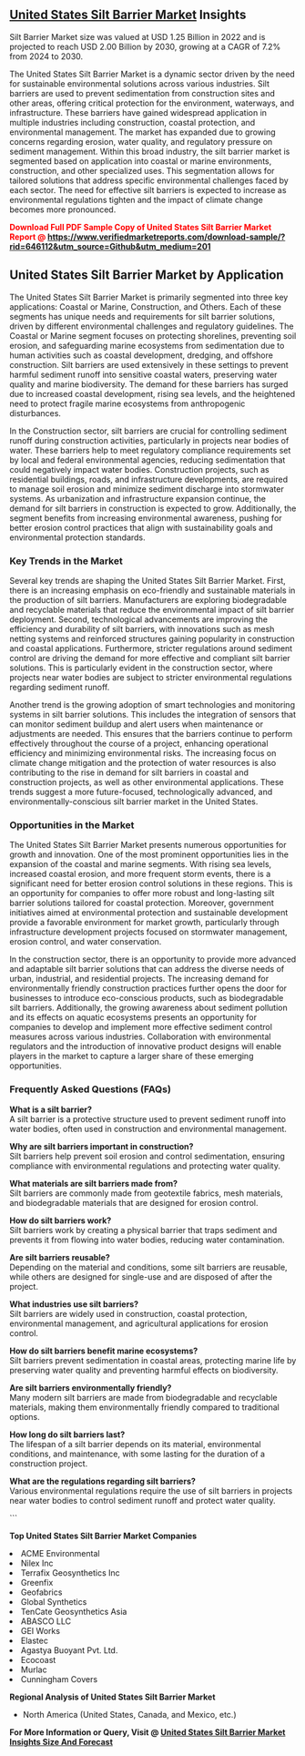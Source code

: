 <h2><a href="https://www.verifiedmarketreports.com/download-sample/?rid=646112&amp;utm_source=Github&amp;utm_medium=201" target="_blank">United States Silt Barrier Market</a> Insights</h2><p>Silt Barrier Market size was valued at USD 1.25 Billion in 2022 and is projected to reach USD 2.00 Billion by 2030, growing at a CAGR of 7.2% from 2024 to 2030.</p><p><p>The United States Silt Barrier Market is a dynamic sector driven by the need for sustainable environmental solutions across various industries. Silt barriers are used to prevent sedimentation from construction sites and other areas, offering critical protection for the environment, waterways, and infrastructure. These barriers have gained widespread application in multiple industries including construction, coastal protection, and environmental management. The market has expanded due to growing concerns regarding erosion, water quality, and regulatory pressure on sediment management. Within this broad industry, the silt barrier market is segmented based on application into coastal or marine environments, construction, and other specialized uses. This segmentation allows for tailored solutions that address specific environmental challenges faced by each sector. The need for effective silt barriers is expected to increase as environmental regulations tighten and the impact of climate change becomes more pronounced. <strong><p><span class=""><span style="color: #ff0000;"><strong>Download Full PDF Sample Copy of United States Silt Barrier Market Report</strong> @ </span><a href="https://www.verifiedmarketreports.com/download-sample/?rid=646112&amp;utm_source=Github&amp;utm_medium=201" target="_blank">https://www.verifiedmarketreports.com/download-sample/?rid=646112&amp;utm_source=Github&amp;utm_medium=201</a></span></p></strong></p><h2>United States Silt Barrier Market by Application</h2><p>The United States Silt Barrier Market is primarily segmented into three key applications: Coastal or Marine, Construction, and Others. Each of these segments has unique needs and requirements for silt barrier solutions, driven by different environmental challenges and regulatory guidelines. The Coastal or Marine segment focuses on protecting shorelines, preventing soil erosion, and safeguarding marine ecosystems from sedimentation due to human activities such as coastal development, dredging, and offshore construction. Silt barriers are used extensively in these settings to prevent harmful sediment runoff into sensitive coastal waters, preserving water quality and marine biodiversity. The demand for these barriers has surged due to increased coastal development, rising sea levels, and the heightened need to protect fragile marine ecosystems from anthropogenic disturbances.</p><p>In the Construction sector, silt barriers are crucial for controlling sediment runoff during construction activities, particularly in projects near bodies of water. These barriers help to meet regulatory compliance requirements set by local and federal environmental agencies, reducing sedimentation that could negatively impact water bodies. Construction projects, such as residential buildings, roads, and infrastructure developments, are required to manage soil erosion and minimize sediment discharge into stormwater systems. As urbanization and infrastructure expansion continue, the demand for silt barriers in construction is expected to grow. Additionally, the segment benefits from increasing environmental awareness, pushing for better erosion control practices that align with sustainability goals and environmental protection standards.</p><h3>Key Trends in the Market</h3><p>Several key trends are shaping the United States Silt Barrier Market. First, there is an increasing emphasis on eco-friendly and sustainable materials in the production of silt barriers. Manufacturers are exploring biodegradable and recyclable materials that reduce the environmental impact of silt barrier deployment. Second, technological advancements are improving the efficiency and durability of silt barriers, with innovations such as mesh netting systems and reinforced structures gaining popularity in construction and coastal applications. Furthermore, stricter regulations around sediment control are driving the demand for more effective and compliant silt barrier solutions. This is particularly evident in the construction sector, where projects near water bodies are subject to stricter environmental regulations regarding sediment runoff.</p><p>Another trend is the growing adoption of smart technologies and monitoring systems in silt barrier solutions. This includes the integration of sensors that can monitor sediment buildup and alert users when maintenance or adjustments are needed. This ensures that the barriers continue to perform effectively throughout the course of a project, enhancing operational efficiency and minimizing environmental risks. The increasing focus on climate change mitigation and the protection of water resources is also contributing to the rise in demand for silt barriers in coastal and construction projects, as well as other environmental applications. These trends suggest a more future-focused, technologically advanced, and environmentally-conscious silt barrier market in the United States.</p><h3>Opportunities in the Market</h3><p>The United States Silt Barrier Market presents numerous opportunities for growth and innovation. One of the most prominent opportunities lies in the expansion of the coastal and marine segments. With rising sea levels, increased coastal erosion, and more frequent storm events, there is a significant need for better erosion control solutions in these regions. This is an opportunity for companies to offer more robust and long-lasting silt barrier solutions tailored for coastal protection. Moreover, government initiatives aimed at environmental protection and sustainable development provide a favorable environment for market growth, particularly through infrastructure development projects focused on stormwater management, erosion control, and water conservation.</p><p>In the construction sector, there is an opportunity to provide more advanced and adaptable silt barrier solutions that can address the diverse needs of urban, industrial, and residential projects. The increasing demand for environmentally friendly construction practices further opens the door for businesses to introduce eco-conscious products, such as biodegradable silt barriers. Additionally, the growing awareness about sediment pollution and its effects on aquatic ecosystems presents an opportunity for companies to develop and implement more effective sediment control measures across various industries. Collaboration with environmental regulators and the introduction of innovative product designs will enable players in the market to capture a larger share of these emerging opportunities.</p><h3>Frequently Asked Questions (FAQs)</h3><p><strong>What is a silt barrier?</strong><br> A silt barrier is a protective structure used to prevent sediment runoff into water bodies, often used in construction and environmental management. </p><p><strong>Why are silt barriers important in construction?</strong><br> Silt barriers help prevent soil erosion and control sedimentation, ensuring compliance with environmental regulations and protecting water quality. </p><p><strong>What materials are silt barriers made from?</strong><br> Silt barriers are commonly made from geotextile fabrics, mesh materials, and biodegradable materials that are designed for erosion control. </p><p><strong>How do silt barriers work?</strong><br> Silt barriers work by creating a physical barrier that traps sediment and prevents it from flowing into water bodies, reducing water contamination. </p><p><strong>Are silt barriers reusable?</strong><br> Depending on the material and conditions, some silt barriers are reusable, while others are designed for single-use and are disposed of after the project. </p><p><strong>What industries use silt barriers?</strong><br> Silt barriers are widely used in construction, coastal protection, environmental management, and agricultural applications for erosion control. </p><p><strong>How do silt barriers benefit marine ecosystems?</strong><br> Silt barriers prevent sedimentation in coastal areas, protecting marine life by preserving water quality and preventing harmful effects on biodiversity. </p><p><strong>Are silt barriers environmentally friendly?</strong><br> Many modern silt barriers are made from biodegradable and recyclable materials, making them environmentally friendly compared to traditional options. </p><p><strong>How long do silt barriers last?</strong><br> The lifespan of a silt barrier depends on its material, environmental conditions, and maintenance, with some lasting for the duration of a construction project. </p><p><strong>What are the regulations regarding silt barriers?</strong><br> Various environmental regulations require the use of silt barriers in projects near water bodies to control sediment runoff and protect water quality. </p>```</p><p><strong>Top United States Silt Barrier Market Companies</strong></p><div data-test-id=""><p><li>ACME Environmental</li><li> Nilex Inc</li><li> Terrafix Geosynthetics Inc</li><li> Greenfix</li><li> Geofabrics</li><li> Global Synthetics</li><li> TenCate Geosynthetics Asia</li><li> ABASCO LLC</li><li> GEI Works</li><li> Elastec</li><li> Agastya Buoyant Pvt. Ltd.</li><li> Ecocoast</li><li> Murlac</li><li> Cunningham Covers</li></p><div><strong>Regional Analysis of&nbsp;United States Silt Barrier Market</strong></div><ul><li dir="ltr"><p dir="ltr">North America&nbsp;(United States, Canada, and Mexico, etc.)</p></li></ul><p><strong>For More Information or Query, Visit @&nbsp;</strong><strong><a href="https://www.verifiedmarketreports.com/product/silt-barrier-market/?utm_source=Github&amp;utm_medium=201" target="_blank">United States Silt Barrier Market Insights Size And Forecast</a></strong></p></div>
